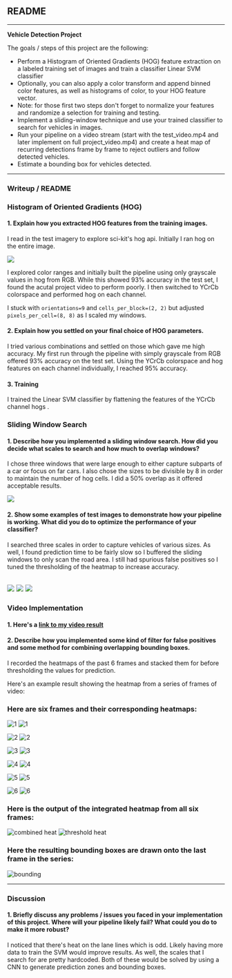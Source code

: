 ## README

---

**Vehicle Detection Project**

The goals / steps of this project are the following:

* Perform a Histogram of Oriented Gradients (HOG) feature extraction on a labeled training set of images and train a classifier Linear SVM classifier
* Optionally, you can also apply a color transform and append binned color features, as well as histograms of color, to your HOG feature vector. 
* Note: for those first two steps don't forget to normalize your features and randomize a selection for training and testing.
* Implement a sliding-window technique and use your trained classifier to search for vehicles in images.
* Run your pipeline on a video stream (start with the test_video.mp4 and later implement on full project_video.mp4) and create a heat map of recurring detections frame by frame to reject outliers and follow detected vehicles.
* Estimate a bounding box for vehicles detected.

---
### Writeup / README

### Histogram of Oriented Gradients (HOG)

#### 1. Explain how  you extracted HOG features from the training images.

I read in the test imagery to explore sci-kit's hog api. Initially I ran hog on the entire image.

![](output_images/full_hog.png)

I explored color ranges and initially built the pipeline using only grayscale values in hog from RGB. While this showed 93% accuracy
in the test set, I found the acutal project video to perform poorly. I then switched to YCrCb colorspace and performed hog on each channel.

I stuck with `orientations=9` and `cells_per_block=(2, 2)` but adjusted `pixels_per_cell=(8, 8)` as I scaled my windows.


#### 2. Explain how you settled on your final choice of HOG parameters.

I tried various combinations and settled on those which gave me high accuracy. My first run through the pipeline with simply grayscale from
RGB offered 93% accuracy on the test set. Using the YCrCb colorspace and hog features on each channel individually, I reached 95% accuracy.

#### 3. Training

I trained the Linear SVM classifier by flattening the features of the YCrCb channel hogs . 

### Sliding Window Search

#### 1. Describe how you implemented a sliding window search.  How did you decide what scales to search and how much to overlap windows?

I chose three windows that were large enough to either capture subparts of a car or focus on far cars. I also chose the sizes to be divisible by 8 in order to maintain the number of hog cells. I did a 50% overlap as it offered acceptable results.

![](output_images/grid.png)

#### 2. Show some examples of test images to demonstrate how your pipeline is working.  What did you do to optimize the performance of your classifier?

I searched three scales in order to capture vehicles of various sizes. As well, I found prediction time to be fairly slow so I buffered the sliding windows to only scan the road area. I still had spurious false positives so I tuned the thresholding of the heatmap to increase accuracy.

![](output_images/heatmap.png)
![](output_images/thresh.png)
![](output_images/bbox.png)
---

### Video Implementation

#### 1. Here's a [link to my video result](./project_video_solved.avi)


#### 2. Describe how you implemented some kind of filter for false positives and some method for combining overlapping bounding boxes.

I recorded the heatmaps of the past 6 frames and stacked them for before thresholding the values for prediction. 

Here's an example result showing the heatmap from a series of frames of video:

### Here are six frames and their corresponding heatmaps:

![1](output_images/frame_1.png)
![1](output_images/heat_1.png)

![2](output_images/frame_2.png)
![2](output_images/heat_2.png)

![3](output_images/frame_3.png)
![3](output_images/heat_3.png)

![4](output_images/frame_4.png)
![4](output_images/heat_4.png)

![5](output_images/frame_5.png)
![5](output_images/heat_5.png)

![6](output_images/frame_6.png)
![6](output_images/heat_6.png)

### Here is the output of the integrated heatmap from all six frames:
![combined heat](output_images/heat_combined.png)
![threshold heat](output_images/heat_thresh.png)

### Here the resulting bounding boxes are drawn onto the last frame in the series:
![bounding](output_images/bbox_6.png)



---

### Discussion

#### 1. Briefly discuss any problems / issues you faced in your implementation of this project.  Where will your pipeline likely fail?  What could you do to make it more robust?

I noticed that there's heat on the lane lines which is odd. Likely having more data to train the SVM would improve results. As well, the scales that I search for are pretty hardcoded. Both of these would be solved by using a CNN to generate prediction zones and bounding boxes.

